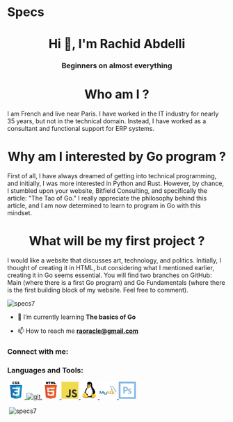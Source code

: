 # Specs
<h1 align="center">Hi 👋, I'm Rachid Abdelli</h1>
<h3 align="center">Beginners on almost everything</h3>

<h1 align="center">Who am I ?</h1>

<p align="left">I am French and live near Paris. I have worked in the IT industry for nearly 35 years, but not in the technical domain. Instead, I have worked as a consultant and functional support for ERP systems.</p>

<h1 align="center">Why am I interested by Go program ?</h1>

<p align="left">First of all, I have always dreamed of getting into technical programming, and initially, I was more interested in Python and Rust. However, by chance, I stumbled upon your website, Bitfield Consulting, and specifically the article: "The Tao of Go." I really appreciate the philosophy behind this article, and I am now determined to learn to program in Go with this mindset.</p>

<h1 align="center">What will be my first project ?</h1>

<p align="left">I would like a website that discusses art, technology, and politics. Initially, I thought of creating it in HTML, but considering what I mentioned earlier, creating it in Go seems essential. You will find two branches on GitHub: Main (where there is a first Go program) and Go Fundamentals (where there is the first building block of my website. Feel free to comment).</p>

<p align="left"> <img src="https://komarev.com/ghpvc/?username=specs7&label=Profile%20views&color=0e75b6&style=flat" alt="specs7" /> </p>

- 🌱 I’m currently learning **The basics of Go**

- 📫 How to reach me **raoracle@gmail.com**

<h3 align="left">Connect with me:</h3>
<p align="left">
</p>

<h3 align="left">Languages and Tools:</h3>
<p align="left"> <a href="https://www.w3schools.com/css/" target="_blank" rel="noreferrer"> <img src="https://raw.githubusercontent.com/devicons/devicon/master/icons/css3/css3-original-wordmark.svg" alt="css3" width="40" height="40"/> </a> <a href="https://git-scm.com/" target="_blank" rel="noreferrer"> <img src="https://www.vectorlogo.zone/logos/git-scm/git-scm-icon.svg" alt="git" width="40" height="40"/> </a> <a href="https://www.w3.org/html/" target="_blank" rel="noreferrer"> <img src="https://raw.githubusercontent.com/devicons/devicon/master/icons/html5/html5-original-wordmark.svg" alt="html5" width="40" height="40"/> </a> <a href="https://developer.mozilla.org/en-US/docs/Web/JavaScript" target="_blank" rel="noreferrer"> <img src="https://raw.githubusercontent.com/devicons/devicon/master/icons/javascript/javascript-original.svg" alt="javascript" width="40" height="40"/> </a> <a href="https://www.linux.org/" target="_blank" rel="noreferrer"> <img src="https://raw.githubusercontent.com/devicons/devicon/master/icons/linux/linux-original.svg" alt="linux" width="40" height="40"/> </a> <a href="https://www.mysql.com/" target="_blank" rel="noreferrer"> <img src="https://raw.githubusercontent.com/devicons/devicon/master/icons/mysql/mysql-original-wordmark.svg" alt="mysql" width="40" height="40"/> </a> <a href="https://www.photoshop.com/en" target="_blank" rel="noreferrer"> <img src="https://raw.githubusercontent.com/devicons/devicon/master/icons/photoshop/photoshop-line.svg" alt="photoshop" width="40" height="40"/> </a> </p>

<p>&nbsp;<img align="center" src="https://github-readme-stats.vercel.app/api?username=specs7&show_icons=true&locale=en" alt="specs7" /></p>

